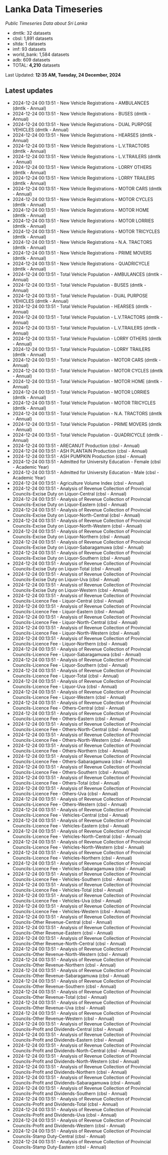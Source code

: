 # Lanka Data Timeseries
*Public Timeseries Data about Sri Lanka*

* dmtlk: 32 datasets
* cbsl: 1,891 datasets
* sltda: 1 datasets
* imf: 93 datasets
* world_bank: 1,584 datasets
* adb: 609 datasets
* TOTAL: **4,210** datasets

Last Updated: **12:35 AM, Tuesday, 24 December, 2024**

## Latest updates

* 2024-12-24 00:13:51 - New Vehicle Registrations - AMBULANCES (dmtlk - Annual)
* 2024-12-24 00:13:51 - New Vehicle Registrations - BUSES (dmtlk - Annual)
* 2024-12-24 00:13:51 - New Vehicle Registrations - DUAL PURPOSE VEHICLES (dmtlk - Annual)
* 2024-12-24 00:13:51 - New Vehicle Registrations - HEARSES (dmtlk - Annual)
* 2024-12-24 00:13:51 - New Vehicle Registrations - L.V.TRACTORS (dmtlk - Annual)
* 2024-12-24 00:13:51 - New Vehicle Registrations - L.V.TRAILERS (dmtlk - Annual)
* 2024-12-24 00:13:51 - New Vehicle Registrations - LORRY OTHERS (dmtlk - Annual)
* 2024-12-24 00:13:51 - New Vehicle Registrations - LORRY TRAILERS (dmtlk - Annual)
* 2024-12-24 00:13:51 - New Vehicle Registrations - MOTOR CARS (dmtlk - Annual)
* 2024-12-24 00:13:51 - New Vehicle Registrations - MOTOR CYCLES (dmtlk - Annual)
* 2024-12-24 00:13:51 - New Vehicle Registrations - MOTOR HOME (dmtlk - Annual)
* 2024-12-24 00:13:51 - New Vehicle Registrations - MOTOR LORRIES (dmtlk - Annual)
* 2024-12-24 00:13:51 - New Vehicle Registrations - MOTOR TRICYCLES (dmtlk - Annual)
* 2024-12-24 00:13:51 - New Vehicle Registrations - N.A. TRACTORS (dmtlk - Annual)
* 2024-12-24 00:13:51 - New Vehicle Registrations - PRIME MOVERS (dmtlk - Annual)
* 2024-12-24 00:13:51 - New Vehicle Registrations - QUADRICYCLE (dmtlk - Annual)
* 2024-12-24 00:13:51 - Total Vehicle Population - AMBULANCES (dmtlk - Annual)
* 2024-12-24 00:13:51 - Total Vehicle Population - BUSES (dmtlk - Annual)
* 2024-12-24 00:13:51 - Total Vehicle Population - DUAL PURPOSE VEHICLES (dmtlk - Annual)
* 2024-12-24 00:13:51 - Total Vehicle Population - HEARSES (dmtlk - Annual)
* 2024-12-24 00:13:51 - Total Vehicle Population - L.V.TRACTORS (dmtlk - Annual)
* 2024-12-24 00:13:51 - Total Vehicle Population - L.V.TRAILERS (dmtlk - Annual)
* 2024-12-24 00:13:51 - Total Vehicle Population - LORRY OTHERS (dmtlk - Annual)
* 2024-12-24 00:13:51 - Total Vehicle Population - LORRY TRAILERS (dmtlk - Annual)
* 2024-12-24 00:13:51 - Total Vehicle Population - MOTOR CARS (dmtlk - Annual)
* 2024-12-24 00:13:51 - Total Vehicle Population - MOTOR CYCLES (dmtlk - Annual)
* 2024-12-24 00:13:51 - Total Vehicle Population - MOTOR HOME (dmtlk - Annual)
* 2024-12-24 00:13:51 - Total Vehicle Population - MOTOR LORRIES (dmtlk - Annual)
* 2024-12-24 00:13:51 - Total Vehicle Population - MOTOR TRICYCLES (dmtlk - Annual)
* 2024-12-24 00:13:51 - Total Vehicle Population - N.A. TRACTORS (dmtlk - Annual)
* 2024-12-24 00:13:51 - Total Vehicle Population - PRIME MOVERS (dmtlk - Annual)
* 2024-12-24 00:13:51 - Total Vehicle Population - QUADRICYCLE (dmtlk - Annual)
* 2024-12-24 00:13:51 - ARECANUT Production (cbsl - Annual)
* 2024-12-24 00:13:51 - ASH PLANTAIN Production (cbsl - Annual)
* 2024-12-24 00:13:51 - ASH PUMPKIN Production (cbsl - Annual)
* 2024-12-24 00:13:51 - Admitted for University Education - Female (cbsl - Academic Year)
* 2024-12-24 00:13:51 - Admitted for University Education - Male (cbsl - Academic Year)
* 2024-12-24 00:13:51 - Agriculture Volume Index (cbsl - Annual)
* 2024-12-24 00:13:51 - Analysis of Revenue Collection of Provincial Councils-Excise Duty on Liquor-Central (cbsl - Annual)
* 2024-12-24 00:13:51 - Analysis of Revenue Collection of Provincial Councils-Excise Duty on Liquor-Eastern (cbsl - Annual)
* 2024-12-24 00:13:51 - Analysis of Revenue Collection of Provincial Councils-Excise Duty on Liquor-North-Central (cbsl - Annual)
* 2024-12-24 00:13:51 - Analysis of Revenue Collection of Provincial Councils-Excise Duty on Liquor-North-Western (cbsl - Annual)
* 2024-12-24 00:13:51 - Analysis of Revenue Collection of Provincial Councils-Excise Duty on Liquor-Northern (cbsl - Annual)
* 2024-12-24 00:13:51 - Analysis of Revenue Collection of Provincial Councils-Excise Duty on Liquor-Sabaragamuwa (cbsl - Annual)
* 2024-12-24 00:13:51 - Analysis of Revenue Collection of Provincial Councils-Excise Duty on Liquor-Southern (cbsl - Annual)
* 2024-12-24 00:13:51 - Analysis of Revenue Collection of Provincial Councils-Excise Duty on Liquor-Total (cbsl - Annual)
* 2024-12-24 00:13:51 - Analysis of Revenue Collection of Provincial Councils-Excise Duty on Liquor-Uva (cbsl - Annual)
* 2024-12-24 00:13:51 - Analysis of Revenue Collection of Provincial Councils-Excise Duty on Liquor-Western (cbsl - Annual)
* 2024-12-24 00:13:51 - Analysis of Revenue Collection of Provincial Councils-Licence Fee - Liquor-Central (cbsl - Annual)
* 2024-12-24 00:13:51 - Analysis of Revenue Collection of Provincial Councils-Licence Fee - Liquor-Eastern (cbsl - Annual)
* 2024-12-24 00:13:51 - Analysis of Revenue Collection of Provincial Councils-Licence Fee - Liquor-North-Central (cbsl - Annual)
* 2024-12-24 00:13:51 - Analysis of Revenue Collection of Provincial Councils-Licence Fee - Liquor-North-Western (cbsl - Annual)
* 2024-12-24 00:13:51 - Analysis of Revenue Collection of Provincial Councils-Licence Fee - Liquor-Northern (cbsl - Annual)
* 2024-12-24 00:13:51 - Analysis of Revenue Collection of Provincial Councils-Licence Fee - Liquor-Sabaragamuwa (cbsl - Annual)
* 2024-12-24 00:13:51 - Analysis of Revenue Collection of Provincial Councils-Licence Fee - Liquor-Southern (cbsl - Annual)
* 2024-12-24 00:13:51 - Analysis of Revenue Collection of Provincial Councils-Licence Fee - Liquor-Total (cbsl - Annual)
* 2024-12-24 00:13:51 - Analysis of Revenue Collection of Provincial Councils-Licence Fee - Liquor-Uva (cbsl - Annual)
* 2024-12-24 00:13:51 - Analysis of Revenue Collection of Provincial Councils-Licence Fee - Liquor-Western (cbsl - Annual)
* 2024-12-24 00:13:51 - Analysis of Revenue Collection of Provincial Councils-Licence Fee - Others-Central (cbsl - Annual)
* 2024-12-24 00:13:51 - Analysis of Revenue Collection of Provincial Councils-Licence Fee - Others-Eastern (cbsl - Annual)
* 2024-12-24 00:13:51 - Analysis of Revenue Collection of Provincial Councils-Licence Fee - Others-North-Central (cbsl - Annual)
* 2024-12-24 00:13:51 - Analysis of Revenue Collection of Provincial Councils-Licence Fee - Others-North-Western (cbsl - Annual)
* 2024-12-24 00:13:51 - Analysis of Revenue Collection of Provincial Councils-Licence Fee - Others-Northern (cbsl - Annual)
* 2024-12-24 00:13:51 - Analysis of Revenue Collection of Provincial Councils-Licence Fee - Others-Sabaragamuwa (cbsl - Annual)
* 2024-12-24 00:13:51 - Analysis of Revenue Collection of Provincial Councils-Licence Fee - Others-Southern (cbsl - Annual)
* 2024-12-24 00:13:51 - Analysis of Revenue Collection of Provincial Councils-Licence Fee - Others-Total (cbsl - Annual)
* 2024-12-24 00:13:51 - Analysis of Revenue Collection of Provincial Councils-Licence Fee - Others-Uva (cbsl - Annual)
* 2024-12-24 00:13:51 - Analysis of Revenue Collection of Provincial Councils-Licence Fee - Others-Western (cbsl - Annual)
* 2024-12-24 00:13:51 - Analysis of Revenue Collection of Provincial Councils-Licence Fee - Vehicles-Central (cbsl - Annual)
* 2024-12-24 00:13:51 - Analysis of Revenue Collection of Provincial Councils-Licence Fee - Vehicles-Eastern (cbsl - Annual)
* 2024-12-24 00:13:51 - Analysis of Revenue Collection of Provincial Councils-Licence Fee - Vehicles-North-Central (cbsl - Annual)
* 2024-12-24 00:13:51 - Analysis of Revenue Collection of Provincial Councils-Licence Fee - Vehicles-North-Western (cbsl - Annual)
* 2024-12-24 00:13:51 - Analysis of Revenue Collection of Provincial Councils-Licence Fee - Vehicles-Northern (cbsl - Annual)
* 2024-12-24 00:13:51 - Analysis of Revenue Collection of Provincial Councils-Licence Fee - Vehicles-Sabaragamuwa (cbsl - Annual)
* 2024-12-24 00:13:51 - Analysis of Revenue Collection of Provincial Councils-Licence Fee - Vehicles-Southern (cbsl - Annual)
* 2024-12-24 00:13:51 - Analysis of Revenue Collection of Provincial Councils-Licence Fee - Vehicles-Total (cbsl - Annual)
* 2024-12-24 00:13:51 - Analysis of Revenue Collection of Provincial Councils-Licence Fee - Vehicles-Uva (cbsl - Annual)
* 2024-12-24 00:13:51 - Analysis of Revenue Collection of Provincial Councils-Licence Fee - Vehicles-Western (cbsl - Annual)
* 2024-12-24 00:13:51 - Analysis of Revenue Collection of Provincial Councils-Other Revenue-Central (cbsl - Annual)
* 2024-12-24 00:13:51 - Analysis of Revenue Collection of Provincial Councils-Other Revenue-Eastern (cbsl - Annual)
* 2024-12-24 00:13:51 - Analysis of Revenue Collection of Provincial Councils-Other Revenue-North-Central (cbsl - Annual)
* 2024-12-24 00:13:51 - Analysis of Revenue Collection of Provincial Councils-Other Revenue-North-Western (cbsl - Annual)
* 2024-12-24 00:13:51 - Analysis of Revenue Collection of Provincial Councils-Other Revenue-Northern (cbsl - Annual)
* 2024-12-24 00:13:51 - Analysis of Revenue Collection of Provincial Councils-Other Revenue-Sabaragamuwa (cbsl - Annual)
* 2024-12-24 00:13:51 - Analysis of Revenue Collection of Provincial Councils-Other Revenue-Southern (cbsl - Annual)
* 2024-12-24 00:13:51 - Analysis of Revenue Collection of Provincial Councils-Other Revenue-Total (cbsl - Annual)
* 2024-12-24 00:13:51 - Analysis of Revenue Collection of Provincial Councils-Other Revenue-Uva (cbsl - Annual)
* 2024-12-24 00:13:51 - Analysis of Revenue Collection of Provincial Councils-Other Revenue-Western (cbsl - Annual)
* 2024-12-24 00:13:51 - Analysis of Revenue Collection of Provincial Councils-Profit and Dividends-Central (cbsl - Annual)
* 2024-12-24 00:13:51 - Analysis of Revenue Collection of Provincial Councils-Profit and Dividends-Eastern (cbsl - Annual)
* 2024-12-24 00:13:51 - Analysis of Revenue Collection of Provincial Councils-Profit and Dividends-North-Central (cbsl - Annual)
* 2024-12-24 00:13:51 - Analysis of Revenue Collection of Provincial Councils-Profit and Dividends-North-Western (cbsl - Annual)
* 2024-12-24 00:13:51 - Analysis of Revenue Collection of Provincial Councils-Profit and Dividends-Northern (cbsl - Annual)
* 2024-12-24 00:13:51 - Analysis of Revenue Collection of Provincial Councils-Profit and Dividends-Sabaragamuwa (cbsl - Annual)
* 2024-12-24 00:13:51 - Analysis of Revenue Collection of Provincial Councils-Profit and Dividends-Southern (cbsl - Annual)
* 2024-12-24 00:13:51 - Analysis of Revenue Collection of Provincial Councils-Profit and Dividends-Total (cbsl - Annual)
* 2024-12-24 00:13:51 - Analysis of Revenue Collection of Provincial Councils-Profit and Dividends-Uva (cbsl - Annual)
* 2024-12-24 00:13:51 - Analysis of Revenue Collection of Provincial Councils-Profit and Dividends-Western (cbsl - Annual)
* 2024-12-24 00:13:51 - Analysis of Revenue Collection of Provincial Councils-Stamp Duty-Central (cbsl - Annual)
* 2024-12-24 00:13:51 - Analysis of Revenue Collection of Provincial Councils-Stamp Duty-Eastern (cbsl - Annual)